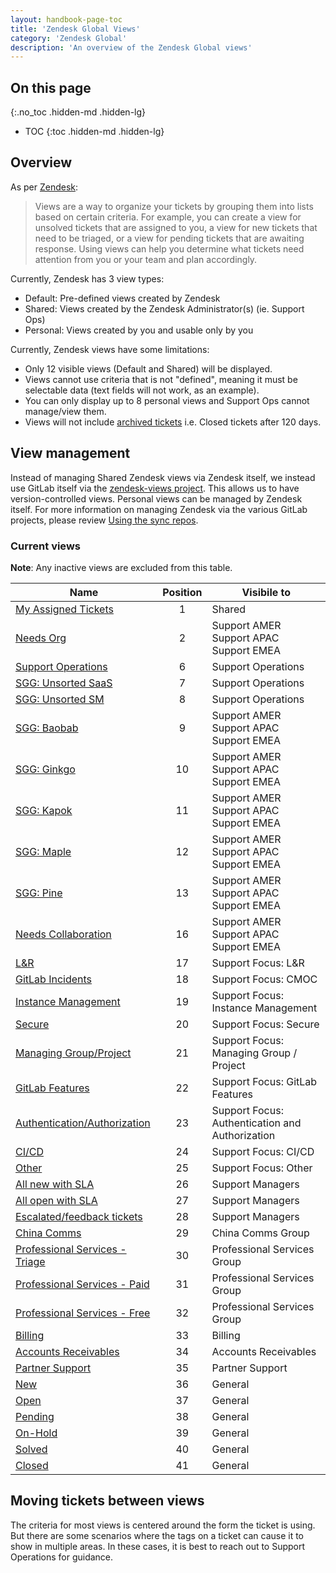 ```yaml
---
layout: handbook-page-toc
title: 'Zendesk Global Views'
category: 'Zendesk Global'
description: 'An overview of the Zendesk Global views'
---
```


## On this page
{:.no_toc .hidden-md .hidden-lg}

- TOC
{:toc .hidden-md .hidden-lg}

## Overview

As per
[Zendesk](https://support.zendesk.com/hc/en-us/articles/203690806-Creating-views-to-manage-ticket-workflow):

> Views are a way to organize your tickets by grouping them into lists based on
> certain criteria. For example, you can create a view for unsolved tickets
> that are assigned to you, a view for new tickets that need to be triaged, or a
> view for pending tickets that are awaiting response. Using views can help you
> determine what tickets need attention from you or your team and plan
> accordingly.

Currently, Zendesk has 3 view types:

* Default: Pre-defined views created by Zendesk
* Shared: Views created by the Zendesk Administrator(s) (ie. Support Ops)
* Personal: Views created by you and usable only by you

Currently, Zendesk views have some limitations:

* Only 12 visible views (Default and Shared) will be displayed.
* Views cannot use criteria that is not "defined", meaning it must be selectable
  data (text fields will not work, as an example).
* You can only display up to 8 personal views and Support Ops cannot manage/view them.
* Views will not include [archived tickets](https://support.zendesk.com/hc/en-us/articles/203657756-About-ticket-archiving)
i.e. Closed tickets after 120 days.

## View management

Instead of managing Shared Zendesk views via Zendesk itself, we instead use GitLab
itself via the
[zendesk-views project](https://gitlab.com/gitlab-com/support/support-ops/zendesk-global/views).
This allows us to have version-controlled views. Personal views can be managed by Zendesk itself.
For more information on managing Zendesk via the various GitLab projects, please review
[Using the sync repos](sync_repos.html).

### Current views

**Note**: Any inactive views are excluded from this table.

| Name | Position | Visibile to |
|-------|:--------:|-------------|
| [My Assigned Tickets](https://gitlab.zendesk.com/agent/admin/views/360062369834) | 1 | Shared |
| [Needs Org](https://gitlab.zendesk.com/agent/admin/views/360076150200) | 2 | Support AMER<br>Support APAC<br>Support EMEA |
| [Support Operations](https://gitlab.zendesk.com/agent/admin/views/360076456699) | 6 | Support Operations |
| [SGG: Unsorted SaaS](https://gitlab.zendesk.com/agent/admin/views/4427372366994) | 7 | Support Operations |
| [SGG: Unsorted SM](https://gitlab.zendesk.com/agent/admin/views/4427372846482) | 8 | Support Operations |
| [SGG: Baobab](https://gitlab.zendesk.com/agent/admin/views/4758170657436) | 9 | Support AMER<br>Support APAC<br>Support EMEA |
| [SGG: Ginkgo](https://gitlab.zendesk.com/agent/admin/views/4427381797394) | 10 | Support AMER<br>Support APAC<br>Support EMEA |
| [SGG: Kapok](https://gitlab.zendesk.com/agent/admin/views/4758108678044) | 11 | Support AMER<br>Support APAC<br>Support EMEA |
| [SGG: Maple](https://gitlab.zendesk.com/agent/admin/views/4427390627218) | 12 | Support AMER<br>Support APAC<br>Support EMEA |
| [SGG: Pine](https://gitlab.zendesk.com/agent/admin/views/4427373603474) | 13 | Support AMER<br>Support APAC<br>Support EMEA |
| [Needs Collaboration](https://gitlab.zendesk.com/agent/admin/views/360080204660) | 16 | Support AMER<br>Support APAC<br>Support EMEA |
| [L&R](https://gitlab.zendesk.com/agent/admin/views/360038103700) | 17 | Support Focus: L&R |
| [GitLab Incidents](https://gitlab.zendesk.com/agent/admin/views/360073862640) | 18 | Support Focus: CMOC |
| [Instance Management](https://gitlab.zendesk.com/agent/admin/views/360076285119) | 19 | Support Focus: Instance Management |
| [Secure](https://gitlab.zendesk.com/agent/admin/views/360075979580) | 20 | Support Focus: Secure |
| [Managing Group/Project](https://gitlab.zendesk.com/agent/admin/views/360076285179) | 21 | Support Focus: Managing Group / Project |
| [GitLab Features](https://gitlab.zendesk.com/agent/admin/views/360075979680) | 22 | Support Focus: GitLab Features |
| [Authentication/Authorization](https://gitlab.zendesk.com/agent/admin/views/360075979720) | 23 | Support Focus: Authentication and Authorization |
| [CI/CD](https://gitlab.zendesk.com/agent/admin/views/360076285299) | 24 | Support Focus: CI/CD |
| [Other](https://gitlab.zendesk.com/agent/admin/views/360075979760) | 25 | Support Focus: Other |
| [All new with SLA](https://gitlab.zendesk.com/agent/admin/views/360075980400) | 26 | Support Managers |
| [All open with SLA](https://gitlab.zendesk.com/agent/admin/views/360075980520) | 27 | Support Managers |
| [Escalated/feedback tickets](https://gitlab.zendesk.com/agent/admin/views/360076456719) | 28 | Support Managers |
| [China Comms](https://gitlab.zendesk.com/agent/admin/views/360073361819) | 29 | China Comms Group |
| [Professional Services - Triage](https://gitlab.zendesk.com/agent/admin/views/360069758560) | 30 | Professional Services Group |
| [Professional Services - Paid](https://gitlab.zendesk.com/agent/admin/views/360034420040) | 31 | Professional Services Group |
| [Professional Services - Free](https://gitlab.zendesk.com/agent/admin/views/360069758360) | 32 | Professional Services Group |
| [Billing](https://gitlab.zendesk.com/agent/admin/views/360076283979) | 33 | Billing |
| [Accounts Receivables](https://gitlab.zendesk.com/agent/admin/views/360038103780) | 34 | Accounts Receivables |
| [Partner Support](https://gitlab.zendesk.com/agent/admin/views/4561143846044) | 35 | Partner Support |
| [New](https://gitlab.zendesk.com/agent/admin/views/360050766519) | 36 | General |
| [Open](https://gitlab.zendesk.com/agent/admin/views/360050851560) | 37 | General |
| [Pending](https://gitlab.zendesk.com/agent/admin/views/66715947) | 38 | General |
| [On-Hold](https://gitlab.zendesk.com/agent/admin/views/86000057) | 39 | General |
| [Solved](https://gitlab.zendesk.com/agent/admin/views/360050766879) | 40 | General |
| [Closed](https://gitlab.zendesk.com/agent/admin/views/360051670340) | 41 | General |

## Moving tickets between views

The criteria for most views is centered around the form the ticket is using. But
there are some scenarios where the tags on a ticket can cause it to show in
multiple areas. In these cases, it is best to reach out to Support Operations
for guidance.

